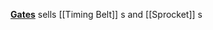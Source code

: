 [**Gates**](http://www.gates.com/products/industrial/industrial-belts) sells [[Timing Belt]] s and [[Sprocket]] s